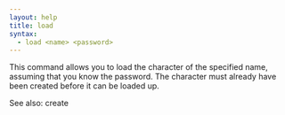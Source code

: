 ```yaml
---
layout: help
title: load
syntax:
  - load <name> <password>
---
```


This command allows you to load the character of the specified name, assuming 
that you know the password.  The character must already have been created 
before it can be loaded up.

See also: create
